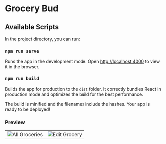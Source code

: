 # Grocery Bud

## Available Scripts

In the project directory, you can run:

### `npm run serve`

Runs the app in the development mode.
Open [http://localhost:4000](http://localhost:4000) to view it in the browser.

### `npm run build`

Builds the app for production to the `dist` folder.
It correctly bundles React in production mode and optimizes the build for the best performance.

The build is minified and the filenames include the hashes.
Your app is ready to be deployed!

### Preview
<table>
    <tr>
        <td><img src="https://github.com/chayan-1906/react-udemy-john-smilga/assets/82430454/a1dcdc6e-ae2b-4e30-a277-04d05f1a20a3" 
                    alt="All Groceries"></td>
        <td><img src="https://github.com/chayan-1906/react-udemy-john-smilga/assets/82430454/44eaa92e-cd33-496f-bf64-dff5e16fa4b4" 
                    alt="Edit Grocery"></td>
    </tr>
</table>
